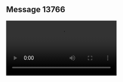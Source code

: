 ## Message 13766



![Video](https://data.iron-swords.co.il/2024/November/14/13766/13766_media.mp4)
